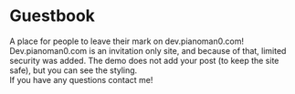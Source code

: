 # Guestbook
A place for people to leave their mark on dev.pianoman0.com!<br>
Dev.pianoman0.com is an invitation only site, and because of that, limited security was added. The demo does not add your post (to keep the site safe), but you can see the styling.<br>
If you have any questions contact me!
